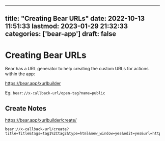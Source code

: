
---
title: "Creating Bear URLs"
date: 2022-10-13 11:51:33
lastmod: 2023-01-29 21:32:33
categories: ['bear-app']
draft: false
---


# Creating Bear URLs
Bear has a URL generator to help creating the custom URLs for actions within the app:

https://bear.app/xurlbuilder

Eg. `bear://x-callback-url/open-tag?name=public`

## Create Notes
https://bear.app/xurlbuilder/create/

```
bear://x-callback-url/create?title=Title&tags=tag1%2Ctag2&type=html&new_window=yes&edit=yes&url=https%3A%2F%2Furl_here&text=Some%20body%20text
```

<!-- #public #bear-app -->

<!-- {BearID:B19E12C0-E629-430D-B2B9-CF8D26BF0682-970-00000519AC987BF4} -->
